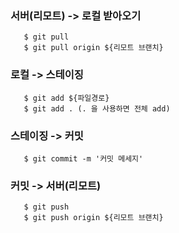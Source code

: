 ### 서버(리모트) -> 로컬 받아오기
```
   $ git pull
   $ git pull origin ${리모트 브랜치}
```

### 로컬 -> 스테이징
```
   $ git add ${파일경로}
   $ git add . (. 을 사용하면 전체 add)
```

### 스테이징 -> 커밋
```
   $ git commit -m '커밋 메세지'
```

### 커밋 -> 서버(리모트)
```
   $ git push 
   $ git push origin ${리모트 브랜치}
```